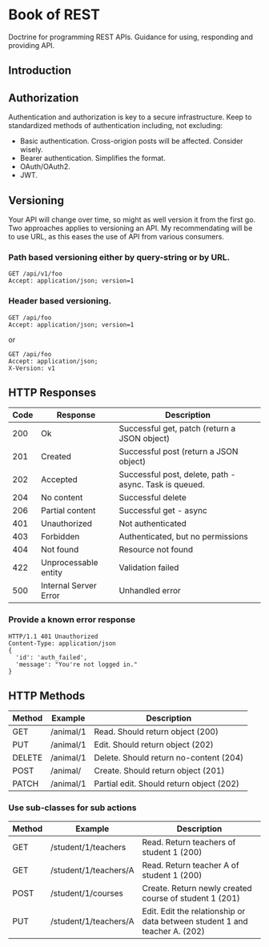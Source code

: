 # Book of REST
Doctrine for programming REST APIs. Guidance for using, responding and providing API.

## Introduction

## Authorization
Authentication and authorization is key to a secure infrastructure. Keep to standardized methods of authentication including, not excluding:

* Basic authentication. Cross-origion posts will be affected. Consider wisely.
* Bearer authentication. Simplifies the format.
* OAuth/OAuth2.
* JWT.

## Versioning
Your API will change over time, so might as well version it from the first go. Two approaches applies to versioning an API.
My recommendating will be to use URL, as this eases the use of API from various consumers.

### Path based versioning either by query-string or by URL. 

```
GET /api/v1/foo
Accept: application/json; version=1
```

### Header based versioning.

```
GET /api/foo
Accept: application/json; version=1
```

or

```
GET /api/foo
Accept: application/json;
X-Version: v1
```

## HTTP Responses 

| Code | Response | Description |
|---|---|---|
| 200 | Ok | Successful get, patch (return a JSON object) |
| 201 | Created | Successful post (return a JSON object) |
| 202 | Accepted | Successful post, delete, path - async. Task is queued. |
| 204 | No content | Successful delete |
| 206 | Partial content | Successful get - async |
| 401 | Unauthorized | Not authenticated |
| 403 | Forbidden | Authenticated, but no permissions |
| 404 | Not found | Resource not found |
| 422 | Unprocessable entity | Validation failed |
| 500 | Internal Server Error | Unhandled error |

### Provide a known error response

```
HTTP/1.1 401 Unauthorized
Content-Type: application/json
{
  'id': 'auth_failed',
  'message': "You're not logged in."
}
```

## HTTP Methods

| Method | Example | Description |
|---|---|---|
| GET | /animal/1 | Read. Should return object (200) |
| PUT | /animal/1 | Edit. Should return object (202) |
| DELETE | /animal/1 | Delete. Should return no-content (204) |
| POST | /animal/ | Create. Should return object (201) |
| PATCH | /animal/1 | Partial edit. Should return object (202) |

### Use sub-classes for sub actions

| Method | Example | Description |
|---|---|---|
| GET | /student/1/teachers | Read. Return teachers of student 1 (200) |
| GET | /student/1/teachers/A | Read. Return teacher A of student 1 (200) |
| POST | /student/1/courses | Create. Return newly created course of student 1 (201) |
| PUT | /student/1/teachers/A | Edit. Edit the relationship or data between student 1 and teacher A. (202) |
